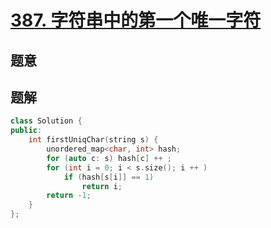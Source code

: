 #  [387. 字符串中的第一个唯一字符](https://leetcode.cn/problems/first-unique-character-in-a-string/)

## 题意



## 题解



```c++
class Solution {
public:
    int firstUniqChar(string s) {
        unordered_map<char, int> hash;
        for (auto c: s) hash[c] ++ ;
        for (int i = 0; i < s.size(); i ++ )
            if (hash[s[i]] == 1)
                return i;
        return -1;
    }
};
```



```python3

```

